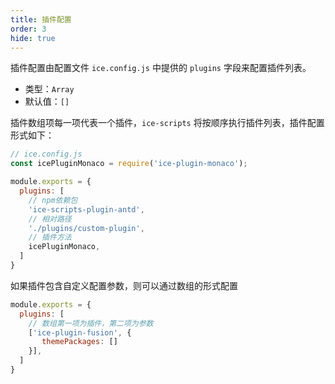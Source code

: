 ```yaml
---
title: 插件配置
order: 3
hide: true
---
```


插件配置由配置文件 `ice.config.js` 中提供的 `plugins` 字段来配置插件列表。

* 类型：`Array`
* 默认值：`[]`

插件数组项每一项代表一个插件，`ice-scripts` 将按顺序执行插件列表，插件配置形式如下：

```js
// ice.config.js
const icePluginMonaco = require('ice-plugin-monaco');

module.exports = {
  plugins: [
    // npm依赖包
    'ice-scripts-plugin-antd',
    // 相对路径
    './plugins/custom-plugin',
    // 插件方法
    icePluginMonaco,
  ]
}
```

如果插件包含自定义配置参数，则可以通过数组的形式配置

```js
module.exports = {
  plugins: [
    // 数组第一项为插件，第二项为参数
    ['ice-plugin-fusion', {
       themePackages: []
    }],
  ]
}

```
